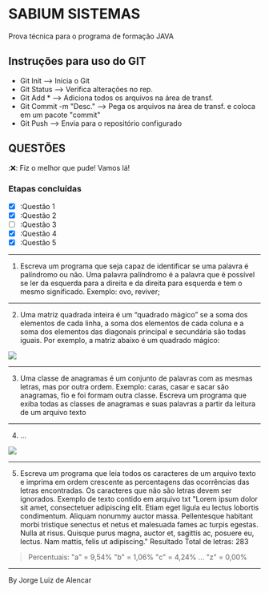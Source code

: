 # SABIUM SISTEMAS
Prova técnica para o programa de formação JAVA

## Instruções para uso do GIT
- Git Init --> Inicia o Git
- Git Status --> Verifica alterações no rep.
- Git Add * --> Adiciona todos os arquivos na área de transf.
- Git Commit -m "Desc." --> Pega os arquivos na área de transf. e coloca em um pacote "commit"
- Git Push --> Envia para o repositório configurado


## QUESTÕES
::x:: Fiz o melhor que pude! Vamos lá!

### Etapas concluídas
- [x] :Questão 1
- [x] :Questão 2
- [ ] :Questão 3
- [x] :Questão 4
- [x] :Questão 5

---

1. Escreva um programa que seja capaz de identificar se uma palavra é palíndromo ou não. Uma palavra palíndromo é a palavra que é possível se ler da esquerda para a direita e da direita para esquerda e tem o mesmo significado. Exemplo: ovo, reviver;

---

2. Uma matriz quadrada inteira é um “quadrado mágico” se a soma dos elementos de cada linha, a soma dos elementos de cada coluna e a soma dos elementos das diagonais principal e secundária são todas iguais.
Por exemplo, a matriz abaixo é um quadrado mágico:
<img src="https://sesuite.sabium.com.br/se/v59510/temp/c07bdb82.png">

---

3. Uma classe de anagramas é um conjunto de palavras com as mesmas letras, mas por outra ordem.
Exemplo: caras, casar e sacar são anagramas, fio e foi formam outra classe.
Escreva um programa que exiba todas as classes de anagramas e suas palavras a partir da leitura de um arquivo texto

---

4. ...

<img src="https://sesuite.sabium.com.br/se/v59510/temp/5a6e3c18.png">

---

5. Escreva um programa que leia todos os caracteres de um arquivo texto e imprima em ordem crescente as percentagens das ocorrências das letras encontradas. Os caracteres que não são letras devem ser ignorados.
Exemplo de texto contido em arquivo txt
"Lorem ipsum dolor sit amet, consectetuer adipiscing elit.
Etiam eget ligula eu lectus lobortis condimentum. Aliquam nonummy auctor massa. Pellentesque habitant morbi tristique senectus et netus et malesuada fames ac turpis egestas. Nulla at risus. Quisque purus magna, auctor et, sagittis ac, posuere eu, lectus. Nam mattis, felis ut adipiscing."
Resultado
Total de letras: 283
> Percentuais:
> "a" = 9,54%
> "b" = 1,06%
> "c" = 4,24%
> ...
> "z" = 0,00%

---
By Jorge Luiz de Alencar

